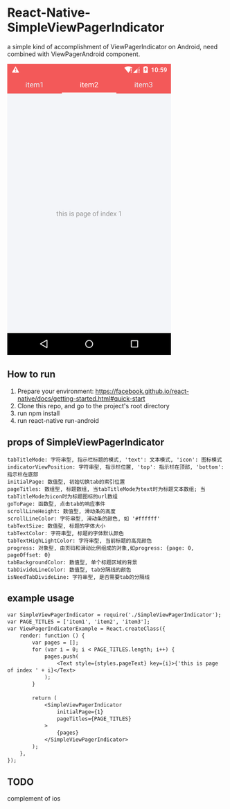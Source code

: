 # React-Native-SimpleViewPagerIndicator
a simple kind of accomplishment of ViewPagerIndicator on Android, need combined with ViewPagerAndroid component.

 ![image](https://github.com/zhqchen/React-Native-SimpleViewPagerIndicator/raw/master/screenshots/result.png)

##  How to run 
1. Prepare your environment: https://facebook.github.io/react-native/docs/getting-started.html#quick-start
2. Clone this repo, and go to the project's root directory
3. run npm install
4. run react-native run-android

## props of SimpleViewPagerIndicator
```
tabTitleMode: 字符串型, 指示栏标题的模式, 'text': 文本模式, 'icon': 图标模式
indicatorViewPosition: 字符串型, 指示栏位置, 'top': 指示栏在顶部, 'bottom': 指示栏在底部
initialPage: 数值型, 初始切换tab的索引位置
pageTitles: 数组型, 标题数组, 当tabTitleMode为text时为标题文本数组; 当tabTitleMode为icon时为标题图标的url数组
goToPage: 函数型, 点击tab的响应事件
scrollLineHeight: 数值型, 滑动条的高度
scrollLineColor: 字符串型, 滑动条的颜色, 如 '#ffffff'
tabTextSize: 数值型, 标题的字体大小
tabTextColor: 字符串型, 标题的字体默认颜色
tabTextHighLightColor: 字符串型, 当前标题的高亮颜色
progress: 对象型, 由页码和滑动比例组成的对象,如progress: {page: 0, pageOffset: 0}
tabBackgroundColor: 数值型, 单个标题区域的背景
tabDivideLineColor: 数值型, tab分隔线的颜色
isNeedTabDivideLine: 字符串型, 是否需要tab的分隔线
```

## example usage
```
var SimpleViewPagerIndicator = require('./SimpleViewPagerIndicator');
var PAGE_TITLES = ['item1', 'item2', 'item3'];
var ViewPagerIndicatorExample = React.createClass({
    render: function () {
        var pages = [];
        for (var i = 0; i < PAGE_TITLES.length; i++) {
            pages.push(
                <Text style={styles.pageText} key={i}>{'this is page of index ' + i}</Text>
            );
        }

        return (
            <SimpleViewPagerIndicator
                initialPage={1}
                pageTitles={PAGE_TITLES}
            >
                {pages}
            </SimpleViewPagerIndicator>
        );
    },
});
```

## TODO
complement of ios
